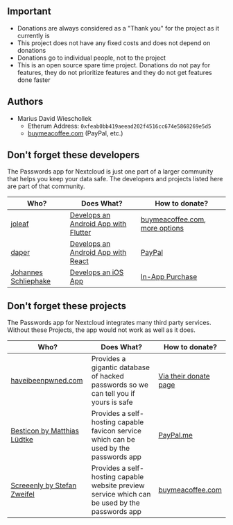 ## Important
- Donations are always considered as a "Thank you" for the project as it currently is
- This project does not have any fixed costs and does not depend on donations
- Donations go to individual people, not to the project
- This is an open source spare time project. Donations do not pay for features, they do not prioritize features and they do not get features done faster

## Authors
- Marius David Wieschollek
  - Etherum Address: `0xfeab0bb419aeead202f4516cc674e5868269e5d5`
  - [buymeacoffee.com](https://www.buymeacoffee.com/mariusdavid) (PayPal, etc.)

## Don't forget these developers
The Passwords app for Nextcloud is just one part of a larger community that helps you keep your data safe.
The developers and projects listed here are part of that community.

| Who? | Does What? | How to donate? |
| --- | --- | --- |
| [joleaf](https://gitlab.com/joleaf) | [Develops an Android App with Flutter](https://gitlab.com/joleaf/nc-passwords-app) | [buymeacoffee.com](https://www.buymeacoffee.com/joleaf), [more options](https://gitlab.com/joleaf/nc-passwords-app#donate) |
| [daper](https://github.com/daper) | [Develops an Android App with React](https://github.com/daper/nextcloud-passwords-app) | [PayPal](https://paypal.me/daper) |
| [Johannes Schliephake](https://github.com/johannes-schliephake) | [Develops an iOS App](https://github.com/johannes-schliephake/nextcloud-passwords-ios) | [In-App Purchase](https://apps.apple.com/app/id1546212226) |

## Don't forget these projects
The Passwords app for Nextcloud integrates many third party services.
Without these Projects, the app would not work as well as it does.

| Who? | Does What? | How to donate? |
| --- | --- | --- |
| [haveibeenpwned.com](https://haveibeenpwned.com/About) | Provides a gigantic database of hacked passwords so we can tell you if yours is safe | [Via their donate page](https://haveibeenpwned.com/Donate) |
| [Besticon by Matthias Lüdtke](https://github.com/mat/besticon) | Provides a self-hosting capable favicon service which can be used by the passwords app | [PayPal.me](https://paypal.me/matthiasluedtke) |
| [Screeenly by Stefan Zweifel](http://screeenly.com/) | Provides a self-hosting capable website preview service which can be used by the passwords app | [buymeacoffee.com](https://buymeacoff.ee/3oQ64YW) |
